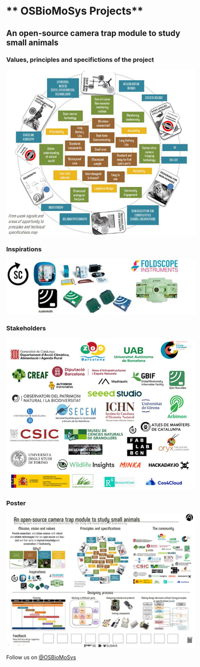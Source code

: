 # ** OSBioMoSys Projects**

## An open-source camera trap module to study small animals


### Values, principles and specifictions of the project

![Project values, principles and spec](../images/MP_ProjectValuesPrincipleSpecs.jpg)

### Inspirations

![Inspirational projects](../images/MP_inspirations.jpg)

### Stakeholders

![Possible stakeholders](../images/MP_possibleStakeholders.jpg)

### Poster

![Design dialogs 2 poster](../images/MP_poster1.jpg)


Follow us on [@OSBioMoSys](https://www.instagram.com/osbiomosys/)